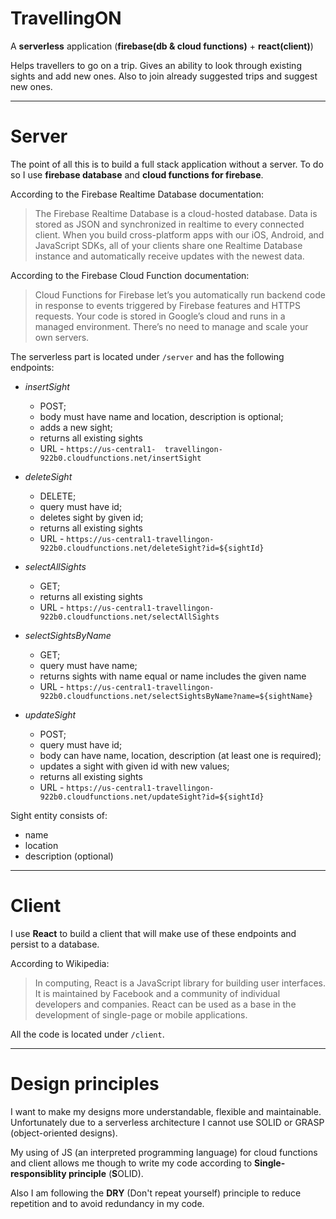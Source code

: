 # TravellingON

A **serverless** application (**firebase(db & cloud functions)** + **react(client)**)

Helps travellers to go on a trip. Gives an ability to look through existing sights and add new ones. Also to join already suggested trips and suggest new ones.

---
# Server

The point of all this is to build a full stack application without a server. To do so I use **firebase database** and **cloud functions for firebase**.

According to the Firebase Realtime Database documentation:
> The Firebase Realtime Database is a cloud-hosted database. Data is stored as JSON and synchronized in realtime to every connected client. When you build cross-platform apps with our iOS, Android, and JavaScript SDKs, all of your clients share one Realtime Database instance and automatically receive updates with the newest data.

According to the Firebase Cloud Function documentation:
> Cloud Functions for Firebase let’s you automatically run backend code in response to events triggered by Firebase features and HTTPS requests. Your code is stored in Google’s cloud and runs in a managed environment. There’s no need to manage and scale your own servers.

The serverless part is located under `/server` and has the following endpoints:
* *insertSight*
  * POST;
  * body must have name and location, description is optional;
  * adds a new sight;
  * returns all existing sights 
  * URL - `https://us-central1-  travellingon-922b0.cloudfunctions.net/insertSight`
  
* *deleteSight*
  * DELETE;
  * query must have id;
  * deletes sight by given id;
  * returns all existing sights 
  * URL - `https://us-central1-travellingon-922b0.cloudfunctions.net/deleteSight?id=${sightId}`
  
* *selectAllSights*
  * GET;
  * returns all existing sights 
  * URL - `https://us-central1-travellingon-922b0.cloudfunctions.net/selectAllSights`
  
* *selectSightsByName*
  * GET;
  * query must have name;
  * returns sights with name equal or name includes the given name
  * URL - `https://us-central1-travellingon-922b0.cloudfunctions.net/selectSightsByName?name=${sightName}`
  
* *updateSight*
  * POST;
  * query must have id;
  * body can have name, location, description (at least one is required);
  * updates a sight with given id with new values;
  * returns all existing sights 
  * URL - `https://us-central1-travellingon-922b0.cloudfunctions.net/updateSight?id=${sightId}`

Sight entity consists of:
- name
- location
- description (optional)

---
# Client
I use **React** to build a client that will make use of these endpoints and persist to a database.

According to Wikipedia:
> In computing, React is a JavaScript library for building user interfaces. It is maintained by Facebook and a community of individual developers and companies. React can be used as a base in the development of single-page or mobile applications.

All the code is located under `/client`.

---
# Design principles
I want to make my designs more understandable, flexible and maintainable. Unfortunately due to a serverless architecture I cannot use SOLID or GRASP (object-oriented designs).

My using of JS (an interpreted programming language) for cloud functions and client allows me though to write my code according to **Single-responsiblity principle** (**S**OLID).

Also I am following the **DRY** (Don't repeat yourself) principle to reduce repetition and to avoid redundancy in my code.
